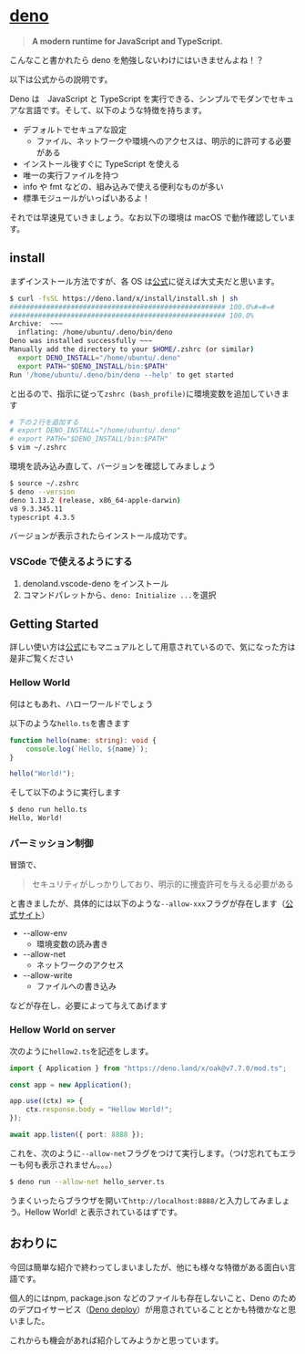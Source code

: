 # [deno](https://deno.land/)
> **A modern runtime for JavaScript and TypeScript.**

こんなこと書かれたら deno を勉強しないわけにはいきませんよね！？

以下は公式からの説明です。

Deno は　JavaScript と TypeScript を実行できる、シンプルでモダンでセキュアな言語です。そして、以下のような特徴を持ちます。

- デフォルトでセキュアな設定
  - ファイル、ネットワークや環境へのアクセスは、明示的に許可する必要がある
- インストール後すぐに TypeScript を使える
- 唯一の実行ファイルを持つ
- info や fmt などの、組み込みで使える便利なものが多い
- 標準モジュールがいっぱいあるよ！

それでは早速見ていきましょう。なお以下の環境は macOS で動作確認しています。

## install
まずインストール方法ですが、各 OS は[公式](https://deno.land/)に従えば大丈夫だと思います。

```sh
$ curl -fsSL https://deno.land/x/install/install.sh | sh
##################################################### 100.0%#=#=#
##################################################### 100.0%
Archive:  ~~~
  inflating: /home/ubuntu/.deno/bin/deno  
Deno was installed successfully ~~~
Manually add the directory to your $HOME/.zshrc (or similar)
  export DENO_INSTALL="/home/ubuntu/.deno"
  export PATH="$DENO_INSTALL/bin:$PATH"
Run '/home/ubuntu/.deno/bin/deno --help' to get started
```

と出るので、指示に従って`zshrc (bash_profile)`に環境変数を追加していきます

```sh
# 下の２行を追加する
# export DENO_INSTALL="/home/ubuntu/.deno"
# export PATH="$DENO_INSTALL/bin:$PATH"
$ vim ~/.zshrc
```

環境を読み込み直して、バージョンを確認してみましょう

```sh
$ source ~/.zshrc
$ deno --version 
deno 1.13.2 (release, x86_64-apple-darwin)
v8 9.3.345.11
typescript 4.3.5
```

バージョンが表示されたらインストール成功です。

### VSCode で使えるようにする
1. denoland.vscode-deno をインストール
2. コマンドパレットから、`deno: Initialize ...`を選択


## Getting Started
詳しい使い方は[公式](https://deno.land/manual@v1.13.2)にもマニュアルとして用意されているので、気になった方は是非ご覧ください

### Hellow World
何はともあれ、ハローワールドでしょう

以下のような`hello.ts`を書きます

```ts
function hello(name: string): void {
    console.log(`Hello, ${name}`);
}

hello("World!");
```

そして以下のように実行します

```sh
$ deno run hello.ts
Hello, World!
```

### パーミッション制御
冒頭で、

> セキュリティがしっかりしており、明示的に捜査許可を与える必要がある

と書きましたが、具体的には以下のような`--allow-xxx`フラグが存在します（[公式サイト](https://deno.land/manual@v1.13.2/getting_started/permissions)）

- --allow-env
  - 環境変数の読み書き
- --allow-net
  - ネットワークのアクセス
- --allow-write
  - ファイルへの書き込み

などが存在し、必要によって与えてあげます

### Hellow World on server
次のように`hellow2.ts`を記述をします。

```ts
import { Application } from "https://deno.land/x/oak@v7.7.0/mod.ts";

const app = new Application();

app.use((ctx) => {
    ctx.response.body = "Hellow World!";
});

await app.listen({ port: 8888 });
```

これを、次のように`--allow-net`フラグをつけて実行します。（つけ忘れてもエラーも何も表示されません。。。）

```sh
$ deno run --allow-net hello_server.ts
```

うまくいったらブラウザを開いて`http://localhost:8888/`と入力してみましょう。Hellow World! と表示されているはずです。

## おわりに
今回は簡単な紹介で終わってしまいましたが、他にも様々な特徴がある面白い言語です。

個人的にはnpm, package.json などのファイルも存在しないこと、Deno のためのデプロイサービス（[Deno deploy](https://deno.com/deploy)）が用意されていることとかも特徴かなと思いました。

これからも機会があれば紹介してみようかと思っています。

